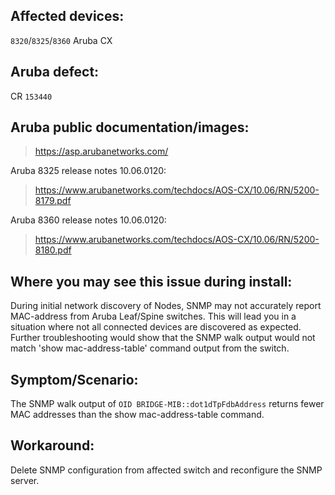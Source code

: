 ## Affected devices:

`8320`/`8325`/`8360` Aruba CX

## Aruba defect:

CR `153440`

## Aruba public documentation/images:

> https://asp.arubanetworks.com/

Aruba 8325 release notes 10.06.0120:

> https://www.arubanetworks.com/techdocs/AOS-CX/10.06/RN/5200-8179.pdf

Aruba 8360 release notes 10.06.0120:

> https://www.arubanetworks.com/techdocs/AOS-CX/10.06/RN/5200-8180.pdf

## Where you may see this issue during install:

During initial network discovery of Nodes, SNMP may not accurately report MAC-address from Aruba Leaf/Spine switches. This will lead you in a situation where not all connected devices are discovered as expected. Further troubleshooting would show that the SNMP walk output would not match 'show mac-address-table' command output from the switch.

## Symptom/Scenario:

The SNMP walk output of `OID BRIDGE-MIB::dot1dTpFdbAddress` returns fewer MAC addresses than the show mac-address-table command.

## Workaround:

Delete SNMP configuration from affected switch and reconfigure the SNMP server.


